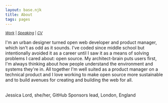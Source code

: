 ```yaml
--- 
layout: base.njk
title: About
tags: pages
---
```


<small><em>[Work](/work)</em> | <em>[Speaking](/speaking)</em> | <em>[CV](https://read.cv/jlord)</em></small>
<!-- TODO: You need a photo, rename page your name -->
<span class="mega-text">
I'm an urban designer turned open web developer and product manager, which isn't as odd as it sounds. I've coded since middle school but intentionally avoided it as a career until I saw it as a means of solving problems I cared about: open source. My architect-brain puts users first, I'm always thinking about how people understand the environment and systems they're in. All together I'm well suited as a product manager on a technical product and I love working to make open source more sustainable and to build avenues for creating and building the web for all.  
</span>

<br><span class="meta-text">
Jessica Lord, she/her, GitHub Sponsors lead, London, England
</span>
<!-- I lead [GitHub Sponsors](https://github.com/sponsors). I hail from the geographic center of the state of Georgia and reside in London, England.  -->

<!-- I'm a backend engineer at [Splice](https://splice.com). Before that I worked on a bunch of things at [GitHub](https://github.com), last was starting the [Electron](https://electronjs.org) team. The year that changed everything was being a [Code for America](https://www.codeforamerica.org) fellow in 2012.

I did the fellowship after working at the City of Boston's Urban Design Technology group and an architecture firm. Before that I was in college, Georgia Tech, graduating with an architecture degree. Before all that I was an awkward teen in Middle Georgia and a baby!

I champion open knowledge, documentation, and kindness. Also: [open source is a privilege](/blog/osos-talk.html). Selected side projects are on my [work](/work.html) page. -->

<!-- TODO: Auto add anchors to headers -->
<!-- ## <span id="speaking">Speaking</span> -->
<!-- TODO: If no url, skip, or go add missing urls -->
<!-- {% for event in events %}
- [{{ event.title }}]({{ event.url }}) <span class="meta-text">{{ event.details }}</span>
{%- endfor %} -->
